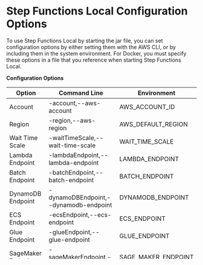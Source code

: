 # Step Functions Local Configuration Options<a name="sfn-local-config-options"></a>

To use Step Functions Local by starting the jar file, you can set configuration options by either setting them with the AWS CLI, or by including them in the system environment\. For Docker, you must specify these options in a file that you reference when starting Step Functions Local\.


**Configuration Options**  

| Option | Command Line | Environment | 
| --- | --- | --- | 
| Account | \-account,\-\-aws\-account | AWS\_ACCOUNT\_ID | 
| Region | \-region,\-\-aws\-region | AWS\_DEFAULT\_REGION | 
| Wait Time Scale | \-waitTimeScale,\-\-wait\-time\-scale | WAIT\_TIME\_SCALE | 
| Lambda Endpoint | \-lambdaEndpoint,\-\-lambda\-endpoint | LAMBDA\_ENDPOINT | 
| Batch Endpoint | \-batchEndpoint,\-\-batch\-endpoint | BATCH\_ENDPOINT | 
| DynamoDB Endpoint | \-dynamoDBEndpoint,\-\-dynamodb\-endpoint | DYNAMODB\_ENDPOINT | 
| ECS Endpoint  | \-ecsEndpoint,\-\-ecs\-endpoint | ECS\_ENDPOINT | 
| Glue Endpoint | \-glueEndpoint,\-\-glue\-endpoint | GLUE\_ENDPOINT | 
| SageMaker Endpoint | \-sageMakerEndpoint,\-\-sagemaker\-endpoint | SAGE\_MAKER\_ENDPOINT | 
| SQS Endpoint | \-sqsEndpoint,\-\-sqs\-endpoint | SQS\_ENDPOINT | 
| SNS Endpoint | \-snsEndpoint,\-\-sns\-endpoint | SNS\_ENDPOINT | 

## Credentials and Configuration for Docker<a name="docker-credentials"></a>

To configure Step Functions Local for Docker, create a file: `aws-stepfunctions-local-credentials.txt`\.

This file contains your credentials and other configuration options, such as:

```
AWS_DEFAULT_REGION=AWS_REGION_OF_YOUR_AWS_RESOURCES
AWS_ACCESS_KEY_ID=YOUR_AWS_ACCESS_KEY
AWS_SECRET_ACCESS_KEY=YOUR_AWS_SECRET_KEY
WAIT_TIME_SCALE=VALUE
LAMBDA_ENDPOINT=VALUE
BATCH_ENDPOINT=VALUE
DYNAMODB_ENDPOINT=VALUE
ECS_ENDPOINT=VALUE
GLUE_ENDPOINT=VALUE
SAGE_MAKER_ENDPOINT=VALUE
SQS_ENDPOINT=VALUE
SNS_ENDPOINT=VALUE
```

Once you have configured your credentials and configuration options in `aws-stepfunctions-local-credentials.txt`, start Step Functions with the following command:

```
docker run -p 8083:8083 --env-file aws-stepfunctions-local-credentials.txt amazon/aws-stepfunctions-local
```